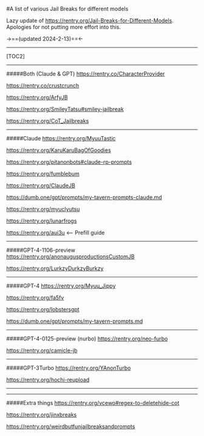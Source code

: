 #A list of various Jail Breaks for different models

Lazy update of https://rentry.org/Jail-Breaks-for-Different-Models. Apologies for not putting more effort into this.

->==(updated 2024-2-13)==<-
***
[TOC2] 
***
#####Both (Claude & GPT)
https://rentry.co/CharacterProvider

https://rentry.co/crustcrunch

https://rentry.org/ArfyJB

https://rentry.org/SmileyTatsu#smiley-jailbreak

https://rentry.org/CoT_Jailbreaks

***
#####Claude
https://rentry.org/MyuuTastic

https://rentry.org/KaruKaruBagOfGoodies

https://rentry.org/pitanonbots#claude-rp-prompts

https://rentry.org/fumblebum

https://rentry.org/ClaudeJB

https://dumb.one/gpt/prompts/my-tavern-prompts-claude.md

https://rentry.org/myuclyutsu

https://rentry.org/lunarfrogs

https://rentry.org/aui3u <-- Prefill guide

***
#####GPT-4-1106-preview
https://rentry.org/anonaugusproductionsCustomJB

https://rentry.org/LurkzyDurkzyBurkzy

***
#####GPT-4
https://rentry.org/Myuu_Jippy

https://rentry.org/fa5fv

https://rentry.org/lobstersgpt

https://dumb.one/gpt/prompts/my-tavern-prompts.md

***
#####GPT-4-0125-preview (nurbo)
https://rentry.org/neo-furbo

https://rentry.org/camicle-jb

***
#####GPT-3Turbo
https://rentry.org/YAnonTurbo

https://rentry.org/hochi-reupload


***
***
#####Extra things
https://rentry.org/vcewo#regex-to-deletehide-cot

https://rentry.org/jinxbreaks

https://rentry.org/weirdbutfunjailbreaksandprompts